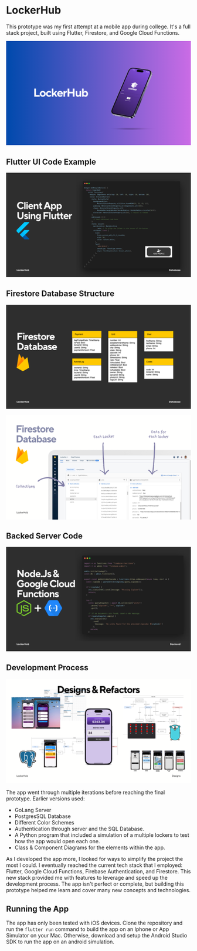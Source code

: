 # LockerHub

This prototype was my first attempt at a mobile app during college. It's a full stack project, built using Flutter, Firestore, and Google Cloud Functions.

![LockerHub](doc/23.png)

## Flutter UI Code Example
![Flutter UI Code Example](doc/14.png)

## Firestore Database Structure
![Flutter Server Code Example](doc/15.png)


![Flutter Database Structure](doc/16.png)

## Backed Server Code
![Flutter Server Code Example](doc/17.png)


## Development Process
![Flutter Server Code Example](doc/24.png)

The app went through multiple iterations before reaching the final prototype. Earlier versions used:
* GoLang Server
* PostgresSQL Database
* Different Color Schemes
* Authentication through server and the SQL Database.
* A Python program that included a simulation of a multiple lockers to test how the app would open each one.
* Class & Component Diagrams for the elements within the app.

As I developed the app more, I looked for ways to simplify the project the most I could. I eventually reached the current tech stack that I employed: Flutter, Google Cloud Functions, Firebase Authentication, and Firestore. This new stack provided me with features to leverage and speed up the development process. The app isn't perfect or complete, but building this prototype helped me learn and cover many new concepts and technologies.


## Running the App

The app has only been tested with iOS devices. Clone the repository and run the ```flutter run``` command to build the app on an Iphone or App Simulator on your Mac. Otherwise, download and setup the Android Studio SDK to run the app on an android simulation.